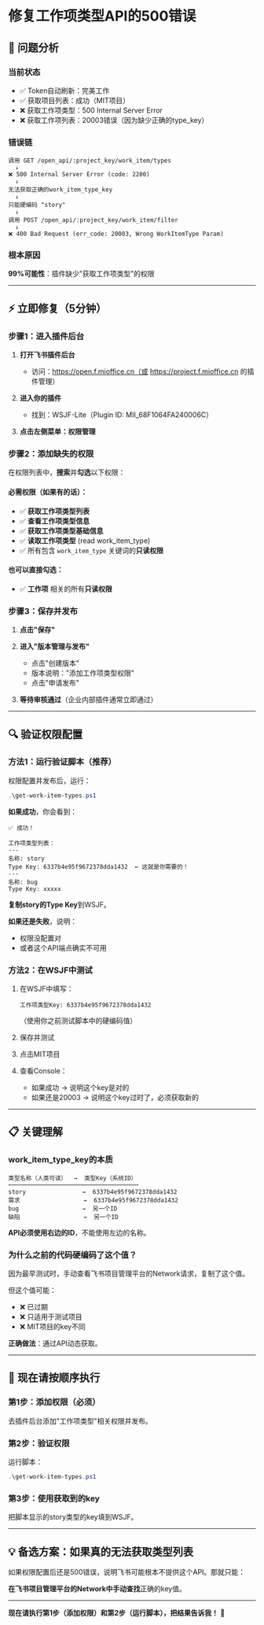 # 修复工作项类型API的500错误

## 🎯 问题分析

### 当前状态
- ✅ Token自动刷新：完美工作
- ✅ 获取项目列表：成功（MIT项目）
- ❌ 获取工作项类型：500 Internal Server Error
- ❌ 获取工作项列表：20003错误（因为缺少正确的type_key）

### 错误链
```
调用 GET /open_api/:project_key/work_item/types
  ↓
❌ 500 Internal Server Error (code: 2200)
  ↓
无法获取正确的work_item_type_key
  ↓
只能硬编码 "story"
  ↓
调用 POST /open_api/:project_key/work_item/filter
  ↓
❌ 400 Bad Request (err_code: 20003, Wrong WorkItemType Param)
```

### 根本原因
**99%可能性**：插件缺少"获取工作项类型"的权限

---

## ⚡ 立即修复（5分钟）

### 步骤1：进入插件后台

1. **打开飞书插件后台**
   - 访问：https://open.f.mioffice.cn（或 https://project.f.mioffice.cn 的插件管理）

2. **进入你的插件**
   - 找到：WSJF-Lite（Plugin ID: MII_68F1064FA240006C）

3. **点击左侧菜单：权限管理**

### 步骤2：添加缺失的权限

在权限列表中，**搜索**并**勾选**以下权限：

#### 必需权限（如果有的话）：

- ✅ **获取工作项类型列表**
- ✅ **查看工作项类型信息**
- ✅ **获取工作项类型基础信息**
- ✅ **读取工作项类型** (read work_item_type)
- ✅ 所有包含 `work_item_type` 关键词的**只读权限**

#### 也可以直接勾选：

- ✅ **工作项** 相关的所有**只读权限**

### 步骤3：保存并发布

1. **点击"保存"**

2. **进入"版本管理与发布"**
   - 点击"创建版本"
   - 版本说明："添加工作项类型权限"
   - 点击"申请发布"

3. **等待审核通过**（企业内部插件通常立即通过）

---

## 🔍 验证权限配置

### 方法1：运行验证脚本（推荐）

权限配置并发布后，运行：

```powershell
.\get-work-item-types.ps1
```

**如果成功**，你会看到：
```
✅ 成功！

工作项类型列表：
---
名称: story
Type Key: 6337b4e95f9672378dda1432  ← 这就是你需要的！
---
名称: bug
Type Key: xxxxx
```

**复制story的Type Key**到WSJF。

**如果还是失败**，说明：
- 权限没配置对
- 或者这个API端点确实不可用

### 方法2：在WSJF中测试

1. 在WSJF中填写：
   ```
   工作项类型Key: 6337b4e95f9672378dda1432
   ```
   （使用你之前测试脚本中的硬编码值）

2. 保存并测试

3. 点击MIT项目

4. 查看Console：
   - 如果成功 → 说明这个key是对的
   - 如果还是20003 → 说明这个key过时了，必须获取新的

---

## 📋 关键理解

### work_item_type_key的本质

```
类型名称（人类可读）  →  类型Key（系统ID）
─────────────────────────────────────
story                →  6337b4e95f9672378dda1432
需求                  →  6337b4e95f9672378dda1432
bug                  →  另一个ID
缺陷                  →  另一个ID
```

**API必须使用右边的ID**，不能使用左边的名称。

### 为什么之前的代码硬编码了这个值？

因为最早测试时，手动查看飞书项目管理平台的Network请求，复制了这个值。

但这个值可能：
- ❌ 已过期
- ❌ 只适用于测试项目
- ❌ MIT项目的key不同

**正确做法**：通过API动态获取。

---

## 🎯 现在请按顺序执行

### 第1步：添加权限（必须）

去插件后台添加"工作项类型"相关权限并发布。

### 第2步：验证权限

运行脚本：
```powershell
.\get-work-item-types.ps1
```

### 第3步：使用获取到的key

把脚本显示的story类型的key填到WSJF。

---

## 💡 备选方案：如果真的无法获取类型列表

如果权限配置后还是500错误，说明飞书可能根本不提供这个API。那就只能：

**在飞书项目管理平台的Network中手动查找**正确的key值。

---

**现在请执行第1步（添加权限）和第2步（运行脚本），把结果告诉我！** 🚀
